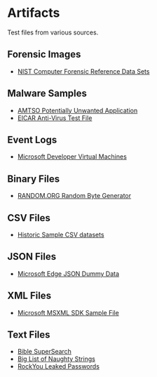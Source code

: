 # Artifacts
Test files from various sources.

## Forensic Images
* [NIST Computer Forensic Reference Data Sets](https://cfreds.nist.gov/all/NIST/HackingCase)

## Malware Samples
* [AMTSO Potentially Unwanted Application](https://www.amtso.org/feature-settings-check-potentially-unwanted-applications/)
* [EICAR Anti-Virus Test File](https://www.eicar.org/download-anti-malware-testfile/)

## Event Logs
* [Microsoft Developer Virtual Machines](https://developer.microsoft.com/en-us/microsoft-edge/tools/vms/)

## Binary Files
* [RANDOM.ORG Random Byte Generator](https://www.random.org/bytes/)

## CSV Files
* [Historic Sample CSV datasets](https://www.tablab.app/csv/sample)

## JSON Files
* [Microsoft Edge JSON Dummy Data](https://microsoftedge.github.io/Demos/json-dummy-data/)

## XML Files
* [Microsoft MSXML SDK Sample File](https://learn.microsoft.com/en-us/previous-versions/windows/desktop/ms762271(v=vs.85))

## Text Files
* [Bible SuperSearch](https://www.biblesupersearch.com/bible-downloads/)
* [Big List of Naughty Strings](https://github.com/minimaxir/big-list-of-naughty-strings)
* [RockYou Leaked Passwords](https://github.com/danielmiessler/SecLists)
